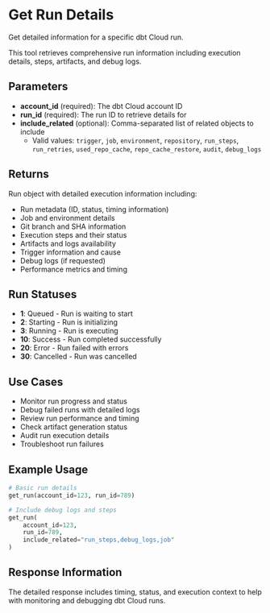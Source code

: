 # Get Run Details

Get detailed information for a specific dbt Cloud run.

This tool retrieves comprehensive run information including execution details, steps, artifacts, and debug logs.

## Parameters

- **account_id** (required): The dbt Cloud account ID
- **run_id** (required): The run ID to retrieve details for
- **include_related** (optional): Comma-separated list of related objects to include
  - Valid values: `trigger`, `job`, `environment`, `repository`, `run_steps`, `run_retries`, `used_repo_cache`, `repo_cache_restore`, `audit`, `debug_logs`

## Returns

Run object with detailed execution information including:

- Run metadata (ID, status, timing information)
- Job and environment details
- Git branch and SHA information
- Execution steps and their status
- Artifacts and logs availability
- Trigger information and cause
- Debug logs (if requested)
- Performance metrics and timing

## Run Statuses

- **1**: Queued - Run is waiting to start
- **2**: Starting - Run is initializing
- **3**: Running - Run is executing
- **10**: Success - Run completed successfully
- **20**: Error - Run failed with errors
- **30**: Cancelled - Run was cancelled

## Use Cases

- Monitor run progress and status
- Debug failed runs with detailed logs
- Review run performance and timing
- Check artifact generation status
- Audit run execution details
- Troubleshoot run failures

## Example Usage

```python
# Basic run details
get_run(account_id=123, run_id=789)

# Include debug logs and steps
get_run(
    account_id=123, 
    run_id=789, 
    include_related="run_steps,debug_logs,job"
)
```

## Response Information

The detailed response includes timing, status, and execution context to help with monitoring and debugging dbt Cloud runs.
